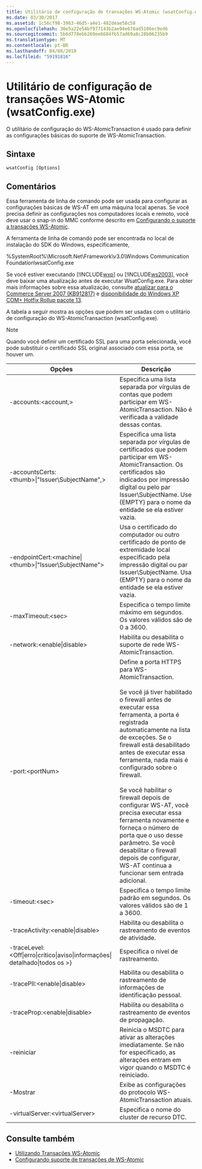 ```yaml
---
title: Utilitário de configuração de transações WS-Atomic (wsatConfig.exe)
ms.date: 03/30/2017
ms.assetid: 1c56cf98-3963-46d5-a4e1-482deae58c58
ms.openlocfilehash: 30e5a22e54bf977143b2ae94e678ad5106ec9ed6
ms.sourcegitcommit: 5b6d778ebb269ee6684fb57ad69a8c28b06235b9
ms.translationtype: MT
ms.contentlocale: pt-BR
ms.lasthandoff: 04/08/2019
ms.locfileid: "59191816"
---
```

# <a name="ws-atomictransaction-configuration-utility-wsatconfigexe"></a>Utilitário de configuração de transações WS-Atomic (wsatConfig.exe)
O utilitário de configuração do WS-AtomicTransaction é usado para definir as configurações básicas do suporte de WS-AtomicTransaction.  
  
## <a name="syntax"></a>Sintaxe  
  
```  
wsatConfig [Options]  
```  
  
## <a name="remarks"></a>Comentários  
 Essa ferramenta de linha de comando pode ser usada para configurar as configurações básicas de WS-AT em uma máquina local apenas. Se você precisa definir as configurações nos computadores locais e remoto, você deve usar o snap-in do MMC conforme descrito em [Configurando o suporte a transações WS-Atomic](../../../docs/framework/wcf/feature-details/configuring-ws-atomic-transaction-support.md).  
  
 A ferramenta de linha de comando pode ser encontrada no local de instalação do SDK do Windows, especificamente,  
  
 %SystemRoot%\Microsoft.Net\Framework\v3.0\Windows Communication Foundation\wsatConfig.exe  
  
 Se você estiver executando [!INCLUDE[wxp](../../../includes/wxp-md.md)] ou [!INCLUDE[ws2003](../../../includes/ws2003-md.md)], você deve baixar uma atualização antes de executar WsatConfig.exe. Para obter mais informações sobre essa atualização, consulte [atualizar para o Commerce Server 2007 (KB912817)](https://go.microsoft.com/fwlink/?LinkId=95340) e [disponibilidade do Windows XP COM+ Hotfix Rollup pacote 13](https://go.microsoft.com/fwlink/?LinkId=95341).  
  
 A tabela a seguir mostra as opções que podem ser usadas com o utilitário de configuração do WS-AtomicTransaction (wsatConfig.exe).  
  
> [!NOTE]
>  Quando você definir um certificado SSL para uma porta selecionada, você pode substituir o certificado SSL original associado com essa porta, se houver um.  
  
|Opções|Descrição|  
|-------------|-----------------|  
|-accounts:\<account,>|Especifica uma lista separada por vírgulas de contas que podem participar em WS-AtomicTransaction. Não é verificada a validade dessas contas.|  
|-accountsCerts:\<thumb>&#124;"Issuer\SubjectName",>|Especifica uma lista separada por vírgulas de certificados que podem participar em WS-AtomicTransaction. Os certificados são indicados por impressão digital ou pelo par Issuer\SubjectName. Use {EMPTY} para o nome da entidade se ela estiver vazia.|  
|-endpointCert:<machine&#124;\<thumb>&#124;"Issuer\SubjectName">|Usa o certificado do computador ou outro certificado de ponto de extremidade local especificado pela impressão digital ou par Issuer\SubjectName. Usa {EMPTY} para o nome da entidade se ela estiver vazia.|  
|-maxTimeout:\<sec>|Especifica o tempo limite máximo em segundos. Os valores válidos são de 0 a 3600.|  
|-network:\<enable&#124;disable>|Habilita ou desabilita o suporte de rede WS-AtomicTransaction.|  
|-port:\<portNum>|Define a porta HTTPS para WS-AtomicTransaction.<br /><br /> Se você já tiver habilitado o firewall antes de executar essa ferramenta, a porta é registrada automaticamente na lista de exceções. Se o firewall está desabilitado antes de executar essa ferramenta, nada mais é configurado sobre o firewall.<br /><br /> Se você habilitar o firewall depois de configurar WS-AT, você precisa executar essa ferramenta novamente e forneça o número de porta que o uso desse parâmetro. Se você desabilitar o firewall depois de configurar, WS-AT continua a funcionar sem entrada adicional.|  
|-timeout:\<sec>|Especifica o tempo limite padrão em segundos. Os valores válidos são de 1 a 3600.|  
|-traceActivity:\<enable&#124;disable>|Habilita ou desabilita o rastreamento de eventos de atividade.|  
|-traceLevel:\<Off&#124;erro&#124;crítico&#124;aviso&#124;informações&#124; detalhado&#124;todos os >}|Especifica o nível de rastreamento.|  
|-tracePII:\<enable&#124;disable>|Habilita ou desabilita o rastreamento de informações de identificação pessoal.|  
|-traceProp:\<enable&#124;disable>|Habilita ou desabilita o rastreamento de eventos de propagação.|  
|-reiniciar|Reinicia o MSDTC para ativar as alterações imediatamente. Se não for especificado, as alterações entram em vigor quando o MSDTC é reiniciado.|  
|-Mostrar|Exibe as configurações do protocolo WS-AtomicTransaction atuais.|  
|-virtualServer:\<virtualServer>|Especifica o nome do cluster de recurso DTC.|  
  
## <a name="see-also"></a>Consulte também

- [Utilizando Transações WS-Atomic](../../../docs/framework/wcf/feature-details/using-ws-atomictransaction.md)
- [Configurando suporte de transações de WS-Atomic](../../../docs/framework/wcf/feature-details/configuring-ws-atomic-transaction-support.md)
